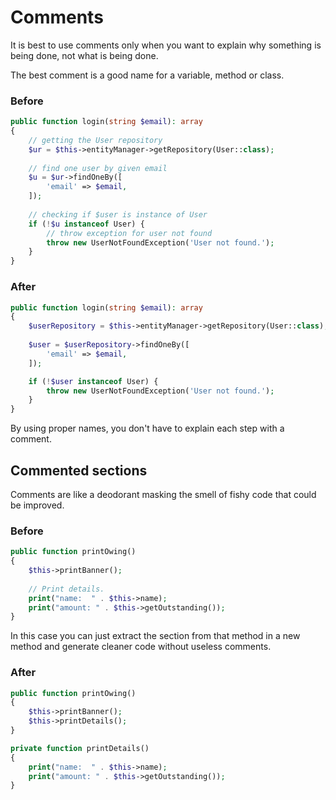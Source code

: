 # Comments

It is best to use comments only when you want to explain why something is being done, not what is being done.

The best comment is a good name for a variable, method or class.

### Before

```php
public function login(string $email): array
{
    // getting the User repository
    $ur = $this->entityManager->getRepository(User::class);
    
    // find one user by given email
    $u = $ur->findOneBy([
        'email' => $email,
    ]);
    
    // checking if $user is instance of User
    if (!$u instanceof User) { 
        // throw exception for user not found
        throw new UserNotFoundException('User not found.');
    }
}
```

### After

```php
public function login(string $email): array
{
    $userRepository = $this->entityManager->getRepository(User::class);
    
    $user = $userRepository->findOneBy([
        'email' => $email,
    ]);

    if (!$user instanceof User) { 
        throw new UserNotFoundException('User not found.');
    }
}
```

By using proper names, you don't have to explain each step with a comment.

## Commented sections

Comments are like a deodorant masking the smell of fishy code that could be improved.

### Before

```php
public function printOwing()
{
    $this->printBanner();
    
    // Print details.
    print("name:  " . $this->name);
    print("amount: " . $this->getOutstanding());
}
```

In this case you can just extract the section from that method in a new method and generate cleaner code without useless comments.

### After

```php
public function printOwing() 
{
    $this->printBanner();
    $this->printDetails();
}

private function printDetails() 
{
    print("name:  " . $this->name);
    print("amount: " . $this->getOutstanding());
}
```
